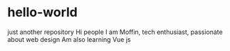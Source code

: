 # hello-world
just another repository
Hi people
I am Moffin, tech enthusiast, passionate about web design 
Am also learning Vue js
